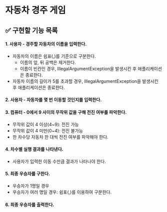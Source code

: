 # 자동차 경주 게임

## ✅ 구현할 기능 목록

#### 1. 사용자 - 경주할 자동차의 이름을 입력한다.
- 자동차의 이름은 쉼표(,)를 기준으로 구분한다.
  - 이름의 앞, 뒤 공백은 제거한다.
  - 이름이 빈칸인 경우, IllegalArgumentException을 발생시킨 후 애플리케이션은 종료한다.
- 자동차 이름의 길이가 5를 초과할 경우, IllegalArgumentException을 발생시킨 후 애플리케이션은 종료한다.

#### 2. 사용자 - 자동차를 몇 번 이동할 것인지를 입력한다.

#### 3. 컴퓨터 - 0에서 9 사이의 무작위 값을 구해 전진 여부를 파악한다.
- 무작위 값이 4 이상(4~9): 전진 가능
- 무작위 값이 4 미만(0~4): 전진 불가능
- 한 차수당 자동차 한 대씩 전진 여부를 파악해야 한다.

#### 4. 차수별 실행 결과를 나타낸다.
- 사용자가 입력한 이동 수만큼 결과가 나타나야 한다.

#### 5. 최종 우승자를 구한다.
- 우승자가 1명일 경우
- 우승자가 여러 명일 경우: 쉼표(,)를 이용하여 구분한다.

#### 6. 최종 우승자를 출력한다.

